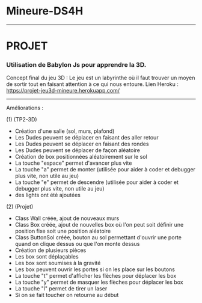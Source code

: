 # Mineure-DS4H

***

# PROJET
### Utilisation de Babylon Js pour apprendre la 3D. 

Concept final du jeu 3D : Le jeu est un labyrinthe où il faut trouver un moyen de sortir tout en faisant attention à ce qui nous entoure.
Lien Heroku : https://projet-jeu3d-mineure.herokuapp.com/

***

Améliorations : 

(1) (TP2-3D)

- Création d'une salle (sol, murs, plafond)
- Les Dudes peuvent se déplacer en faisant des aller retour
- Les Dudes peuvent se déplacer en faisant des rondes
- Les Dudes peuvent se déplacer de façon aléatoire
- Création de box positionnées aléatoirement sur le sol
- La touche "espace" permet d'avancer plus vite
- La touche "a" permet de monter (utilisée pour aider à coder et debugger plus vite, non utile au jeu)
- La touche "e" permet de descendre (utilisée pour aider à coder et debugger plus vite, non utile au jeu)
- des lights ont été ajoutées

(2) (Projet)

- Class Wall créée, ajout de nouveaux murs
- Class Box créée, ajout de nouvelles box où l'on peut soit définir une position fixe soit une position aléatoire
- Class ButtonSol créée, bouton au sol permettant d'ouvrir une porte quand on clique dessus ou que l'on monte dessus
- Création de plusieurs pièces
- Les box sont déplaçables
- Les box sont soumises à la gravité
- Les box peuvent ouvrir les portes si on les place sur les boutons
- La touche "t" permet d'afficher les flèches pour déplacer les box
- La touche "y" permet de masquer les flèches pour déplacer les box
- La touche "l" permet de tirer un laser
- Si on se fait toucher on retourne au début

